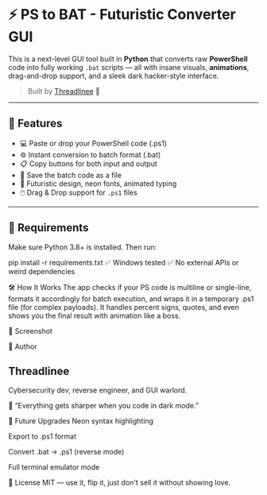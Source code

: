 # ⚡ PS to BAT - Futuristic Converter GUI

This is a next-level GUI tool built in **Python** that converts raw **PowerShell** code into fully working `.bat` scripts — all with insane visuals, **animations**, drag-and-drop support, and a sleek dark hacker-style interface.

> Built by [Threadlinee](https://github.com/Threadlinee) 🧠

---

## 🚀 Features
- 💻 Paste or drop your PowerShell code (.ps1)
- ⚙️ Instant conversion to batch format (.bat)
- 📋 Copy buttons for both input and output
- 💾 Save the batch code as a file
- 🎨 Futuristic design, neon fonts, animated typing
- 🖱️ Drag & Drop support for `.ps1` files

---

## 🧱 Requirements
Make sure Python 3.8+ is installed. Then run:

pip install -r requirements.txt
✅ Windows tested
✅ No external APIs or weird dependencies

🛠️ How It Works
The app checks if your PS code is multiline or single-line, formats it accordingly for batch execution, and wraps it in a temporary .ps1 file (for complex payloads). It handles percent signs, quotes, and even shows you the final result with animation like a boss.

📸 Screenshot
<!-- Add a real screenshot later -->

👑 Author
## Threadlinee
Cybersecurity dev, reverse engineer, and GUI warlord.

💬 “Everything gets sharper when you code in dark mode.”

🧨 Future Upgrades
Neon syntax highlighting

Export to .ps1 format

Convert .bat → .ps1 (reverse mode)

Full terminal emulator mode

🧠 License
MIT — use it, flip it, just don't sell it without showing love.
